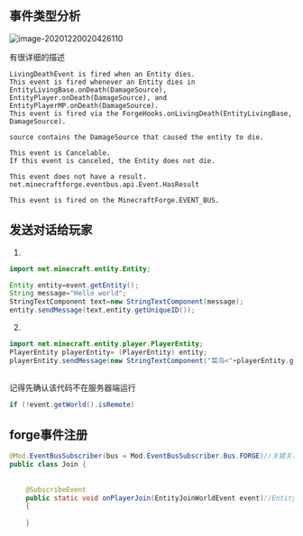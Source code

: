 ## 事件类型分析

![image-20201220020426110](https://raw.githubusercontent.com/xutongxin1/xutongxin1.github.io/master/asset/%E6%97%A5%E5%BF%97/image-20201220020426110.png)

有很详细的描述

```
LivingDeathEvent is fired when an Entity dies. 
This event is fired whenever an Entity dies in EntityLivingBase.onDeath(DamageSource), EntityPlayer.onDeath(DamageSource), and EntityPlayerMP.onDeath(DamageSource).  
This event is fired via the ForgeHooks.onLivingDeath(EntityLivingBase, DamageSource).

source contains the DamageSource that caused the entity to die.

This event is Cancelable. 
If this event is canceled, the Entity does not die.

This event does not have a result. net.minecraftforge.eventbus.api.Event.HasResult

This event is fired on the MinecraftForge.EVENT_BUS.
```



## 发送对话给玩家

1.

```java
import net.minecraft.entity.Entity;

Entity entity=event.getEntity();
String message="Hello world";
StringTextComponent text=new StringTextComponent(message);
entity.sendMessage(text,entity.getUniqueID());
```

2.

```java
import net.minecraft.entity.player.PlayerEntity;
PlayerEntity playerEntity= (PlayerEntity) entity;
playerEntity.sendMessage(new StringTextComponent("菜鸟<"+playerEntity.getName().getString()+">上线了~"),playerEntity.getUniqueID());
            
```

记得先确认该代码不在服务器端运行

```java
if (!event.getWorld().isRemote)
```

## forge事件注册

```java
@Mod.EventBusSubscriber(bus = Mod.EventBusSubscriber.Bus.FORGE)//关键关键
public class Join {
    
    
    @SubscribeEvent
    public static void onPlayerJoin(EntityJoinWorldEvent event)//EntityJoinWorldEvent 关键，和onPlayerJoin类名无关
    {
        
    }
```

